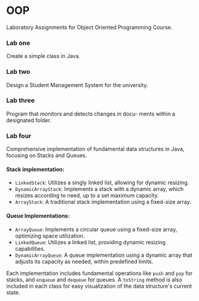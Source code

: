 # OOP
Laboratory Assignments for Object Oriented Programming Course.

### Lab one
Create a simple class in Java.

### Lab two
Design a Student Management System for the university. 

### Lab three
Program that monitors and detects changes in docu- ments within a designated folder.

### Lab four
Comprehensive implementation of fundamental data structures in Java, focusing on Stacks and Queues.

#### Stack implementation:
- `LinkedStack`: Utilizes a singly linked list, allowing for dynamic resizing.
- `DynamicArrayStack`: Implements a stack with a dynamic array, which resizes according to need, up to a set maximum capacity.
- `ArrayStack`: A traditional stack implementation using a fixed-size array.

#### Queue Implementations:
- `ArrayQueue`: Implements a circular queue using a fixed-size array, optimizing space utilization.
- `LinkedQueue`: Utilizes a linked list, providing dynamic resizing capabilities.
- `DynamicArrayQueue`: A queue implementation using a dynamic array that adjusts its capacity as needed, within predefined limits.

Each implementation includes fundamental operations like `push` and `pop` for stacks, and `enqueue` and `dequeue` for queues. A `toString` method is also included in each class for easy visualization of the data structure's current state.
